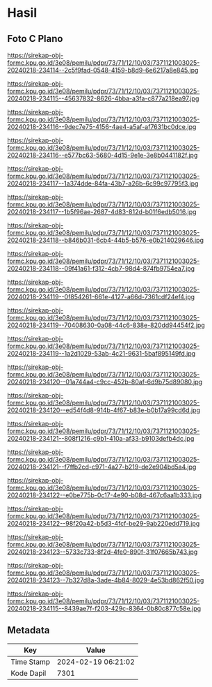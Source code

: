 # Hasil

## Foto C Plano

https://sirekap-obj-formc.kpu.go.id/3e08/pemilu/pdpr/73/71/12/10/03/7371121003025-20240218-234114--2c5f9fad-0548-4159-b8d9-6e6217a8e845.jpg

https://sirekap-obj-formc.kpu.go.id/3e08/pemilu/pdpr/73/71/12/10/03/7371121003025-20240218-234115--45637832-8626-4bba-a3fa-c877a218ea97.jpg

https://sirekap-obj-formc.kpu.go.id/3e08/pemilu/pdpr/73/71/12/10/03/7371121003025-20240218-234116--9dec7e75-4156-4ae4-a5af-af7631bc0dce.jpg

https://sirekap-obj-formc.kpu.go.id/3e08/pemilu/pdpr/73/71/12/10/03/7371121003025-20240218-234116--e577bc63-5680-4d15-9e1e-3e8b0441182f.jpg

https://sirekap-obj-formc.kpu.go.id/3e08/pemilu/pdpr/73/71/12/10/03/7371121003025-20240218-234117--1a374dde-84fa-43b7-a26b-6c99c97795f3.jpg

https://sirekap-obj-formc.kpu.go.id/3e08/pemilu/pdpr/73/71/12/10/03/7371121003025-20240218-234117--1b5f96ae-2687-4d83-812d-b01f6edb5016.jpg

https://sirekap-obj-formc.kpu.go.id/3e08/pemilu/pdpr/73/71/12/10/03/7371121003025-20240218-234118--b846b031-6cb4-44b5-b576-e0b214029646.jpg

https://sirekap-obj-formc.kpu.go.id/3e08/pemilu/pdpr/73/71/12/10/03/7371121003025-20240218-234118--09f41a61-f312-4cb7-98d4-874fb9754ea7.jpg

https://sirekap-obj-formc.kpu.go.id/3e08/pemilu/pdpr/73/71/12/10/03/7371121003025-20240218-234119--0f854261-661e-4127-a66d-7361cdf24ef4.jpg

https://sirekap-obj-formc.kpu.go.id/3e08/pemilu/pdpr/73/71/12/10/03/7371121003025-20240218-234119--70408630-0a08-44c6-838e-820dd94454f2.jpg

https://sirekap-obj-formc.kpu.go.id/3e08/pemilu/pdpr/73/71/12/10/03/7371121003025-20240218-234119--1a2d1029-53ab-4c21-9631-5baf895149fd.jpg

https://sirekap-obj-formc.kpu.go.id/3e08/pemilu/pdpr/73/71/12/10/03/7371121003025-20240218-234120--01a744a4-c9cc-452b-80af-6d9b75d89080.jpg

https://sirekap-obj-formc.kpu.go.id/3e08/pemilu/pdpr/73/71/12/10/03/7371121003025-20240218-234120--ed54f4d8-914b-4f67-b83e-b0b17a99cd6d.jpg

https://sirekap-obj-formc.kpu.go.id/3e08/pemilu/pdpr/73/71/12/10/03/7371121003025-20240218-234121--808f1216-c9b1-410a-af33-b9103defb4dc.jpg

https://sirekap-obj-formc.kpu.go.id/3e08/pemilu/pdpr/73/71/12/10/03/7371121003025-20240218-234121--f7ffb2cd-c971-4a27-b219-de2e904bd5a4.jpg

https://sirekap-obj-formc.kpu.go.id/3e08/pemilu/pdpr/73/71/12/10/03/7371121003025-20240218-234122--e0be775b-0c17-4e90-b08d-467c6aa1b333.jpg

https://sirekap-obj-formc.kpu.go.id/3e08/pemilu/pdpr/73/71/12/10/03/7371121003025-20240218-234122--98f20a42-b5d3-4fcf-be29-9ab220edd719.jpg

https://sirekap-obj-formc.kpu.go.id/3e08/pemilu/pdpr/73/71/12/10/03/7371121003025-20240218-234123--5733c733-8f2d-4fe0-890f-31f07665b743.jpg

https://sirekap-obj-formc.kpu.go.id/3e08/pemilu/pdpr/73/71/12/10/03/7371121003025-20240218-234123--7b327d8a-3ade-4b84-8029-4e53bd862f50.jpg

https://sirekap-obj-formc.kpu.go.id/3e08/pemilu/pdpr/73/71/12/10/03/7371121003025-20240218-234115--8439ae7f-f203-429c-8364-0b80c877c58e.jpg


## Metadata

| Key        | Value               |
| ---------- | ------------------- |
| Time Stamp | 2024-02-19 06:21:02 |
| Kode Dapil | 7301                |




